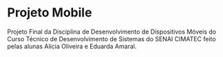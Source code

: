 # Projeto Mobile
Projeto Final da Disciplina de Desenvolvimento de Dispositivos Móveis do Curso Técnico de Desenvolvimento de Sistemas do SENAI CIMATEC feito pelas alunas Alícia Oliveira e Eduarda Amaral.
